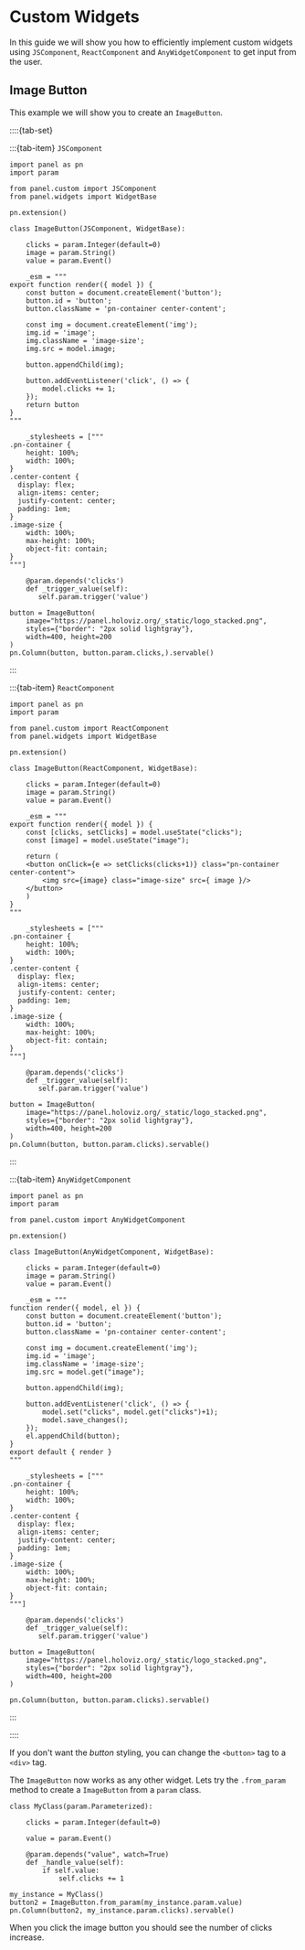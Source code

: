 # Custom Widgets

In this guide we will show you how to efficiently implement custom widgets using `JSComponent`, `ReactComponent` and `AnyWidgetComponent` to get input from the user.

## Image Button

This example we will show you to create an `ImageButton`.

::::{tab-set}

:::{tab-item} `JSComponent`

```{pyodide}
import panel as pn
import param

from panel.custom import JSComponent
from panel.widgets import WidgetBase

pn.extension()

class ImageButton(JSComponent, WidgetBase):

    clicks = param.Integer(default=0)
    image = param.String()
    value = param.Event()

    _esm = """
export function render({ model }) {
    const button = document.createElement('button');
    button.id = 'button';
    button.className = 'pn-container center-content';

    const img = document.createElement('img');
    img.id = 'image';
    img.className = 'image-size';
    img.src = model.image;

    button.appendChild(img);

    button.addEventListener('click', () => {
        model.clicks += 1;
    });
    return button
}
"""

    _stylesheets = ["""
.pn-container {
    height: 100%;
    width: 100%;
}
.center-content {
  display: flex;
  align-items: center;
  justify-content: center;
  padding: 1em;
}
.image-size {
    width: 100%;
    max-height: 100%;
    object-fit: contain;
}
"""]

    @param.depends('clicks')
    def _trigger_value(self):
       self.param.trigger('value')

button = ImageButton(
    image="https://panel.holoviz.org/_static/logo_stacked.png",
    styles={"border": "2px solid lightgray"},
    width=400, height=200
)
pn.Column(button, button.param.clicks,).servable()
```

:::

:::{tab-item} `ReactComponent`

```pyodide
import panel as pn
import param

from panel.custom import ReactComponent
from panel.widgets import WidgetBase

pn.extension()

class ImageButton(ReactComponent, WidgetBase):

    clicks = param.Integer(default=0)
    image = param.String()
    value = param.Event()

    _esm = """
export function render({ model }) {
    const [clicks, setClicks] = model.useState("clicks");
    const [image] = model.useState("image");

    return (
    <button onClick={e => setClicks(clicks+1)} class="pn-container center-content">
        <img src={image} class="image-size" src={ image }/>
    </button>
    )
}
"""

    _stylesheets = ["""
.pn-container {
    height: 100%;
    width: 100%;
}
.center-content {
  display: flex;
  align-items: center;
  justify-content: center;
  padding: 1em;
}
.image-size {
    width: 100%;
    max-height: 100%;
    object-fit: contain;
}
"""]

    @param.depends('clicks')
    def _trigger_value(self):
       self.param.trigger('value')

button = ImageButton(
    image="https://panel.holoviz.org/_static/logo_stacked.png",
    styles={"border": "2px solid lightgray"},
    width=400, height=200
)
pn.Column(button, button.param.clicks).servable()
```

:::

:::{tab-item} `AnyWidgetComponent`

```{pyodide}
import panel as pn
import param

from panel.custom import AnyWidgetComponent

pn.extension()

class ImageButton(AnyWidgetComponent, WidgetBase):

    clicks = param.Integer(default=0)
    image = param.String()
    value = param.Event()

    _esm = """
function render({ model, el }) {
    const button = document.createElement('button');
    button.id = 'button';
    button.className = 'pn-container center-content';

    const img = document.createElement('img');
    img.id = 'image';
    img.className = 'image-size';
    img.src = model.get("image");

    button.appendChild(img);

    button.addEventListener('click', () => {
        model.set("clicks", model.get("clicks")+1);
        model.save_changes();
    });
    el.appendChild(button);
}
export default { render }
"""

    _stylesheets = ["""
.pn-container {
    height: 100%;
    width: 100%;
}
.center-content {
  display: flex;
  align-items: center;
  justify-content: center;
  padding: 1em;
}
.image-size {
    width: 100%;
    max-height: 100%;
    object-fit: contain;
}
"""]

    @param.depends('clicks')
    def _trigger_value(self):
       self.param.trigger('value')

button = ImageButton(
    image="https://panel.holoviz.org/_static/logo_stacked.png",
    styles={"border": "2px solid lightgray"},
    width=400, height=200
)

pn.Column(button, button.param.clicks).servable()
```

:::

::::

If you don't want the *button* styling, you can change the `<button>` tag to a `<div>` tag.

The `ImageButton` now works as any other widget. Lets try the `.from_param` method to create a `ImageButton` from a `param` class.

```{pyodide}
class MyClass(param.Parameterized):

    clicks = param.Integer(default=0)

    value = param.Event()

    @param.depends("value", watch=True)
    def _handle_value(self):
        if self.value:
            self.clicks += 1

my_instance = MyClass()
button2 = ImageButton.from_param(my_instance.param.value)
pn.Column(button2, my_instance.param.clicks).servable()
```

When you click the image button you should see the number of clicks increase.
